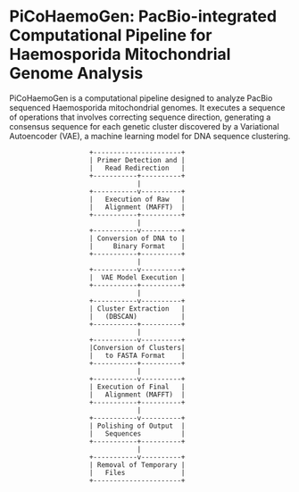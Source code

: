 # PiCoHaemoGen: PacBio-integrated Computational Pipeline for Haemosporida Mitochondrial Genome Analysis


PiCoHaemoGen is a computational pipeline designed to analyze PacBio sequenced Haemosporida mitochondrial genomes. It executes a sequence of operations that involves correcting sequence direction, generating a consensus sequence for each genetic cluster discovered by a Variational Autoencoder (VAE), a machine learning model for DNA sequence clustering.

                        +----------------------+
                        | Primer Detection and |
                        |   Read Redirection   |
                        +-----------+----------+
                                    |
                        +-----------v----------+
                        |   Execution of Raw   |
                        |   Alignment (MAFFT)  |
                        +-----------+----------+
                                    |
                        +-----------v----------+
                        | Conversion of DNA to |
                        |     Binary Format    |
                        +-----------+----------+
                                    |
                        +-----------v----------+
                        |  VAE Model Execution |
                        +-----------+----------+
                                    |
                        +-----------v----------+
                        | Cluster Extraction   |
                        |   (DBSCAN)           |
                        +-----------+----------+
                                    |
                        +-----------v----------+
                        |Conversion of Clusters|
                        |   to FASTA Format    |
                        +-----------+----------+
                                    |
                        +-----------v----------+
                        | Execution of Final   |
                        |   Alignment (MAFFT)  |
                        +-----------+----------+
                                    |
                        +-----------v----------+
                        | Polishing of Output  |
                        |   Sequences          |
                        +-----------+----------+
                                    |
                        +-----------v----------+
                        | Removal of Temporary |
                        |   Files              |
                        +----------------------+

